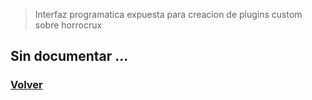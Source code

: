 >Interfaz programatica expuesta para creacion de plugins custom sobre horrocrux

## Sin documentar ...

### [Volver](plugins.md)